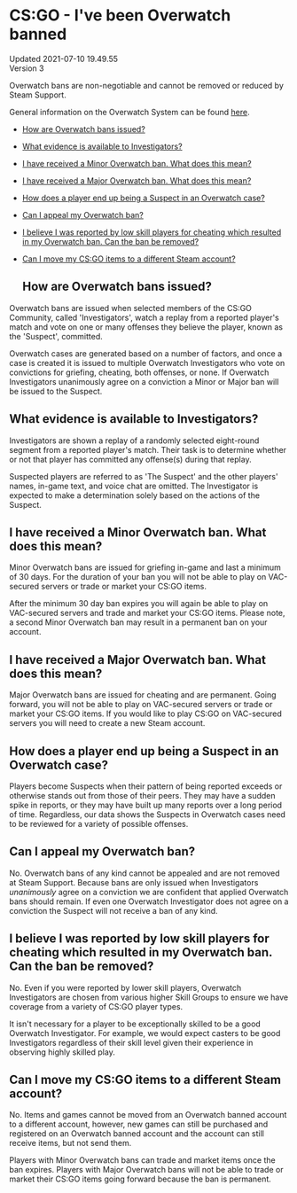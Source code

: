 # CS:GO - I've been Overwatch banned
Updated 2021-07-10 19.49.55  
Version 3  

Overwatch bans are non-negotiable and cannot be removed or reduced by Steam Support.  
  
General information on the Overwatch System can be found [here](https://help.steampowered.com/en/faqs/view/65DA-BD12-0DE9-9853).  
* [How are Overwatch bans issued?](#howban)
* [What evidence is available to Investigators?](#evidence)
* [I have received a Minor Overwatch ban. What does this mean?](#minor)
* [I have received a Major Overwatch ban. What does this mean?](#major)
* [How does a player end up being a Suspect in an Overwatch case?](#suspect)
* [Can I appeal my Overwatch ban?](#appeal)
* [I believe I was reported by low skill players for cheating which resulted in my Overwatch ban. Can the ban be removed?](#lowskill)
* [Can I move my CS:GO items to a different Steam account?](#items)
  
  ## How are Overwatch bans issued?
Overwatch bans are issued when selected members of the CS:GO Community, called 'Investigators', watch a replay from a reported player's match and vote on one or many offenses they believe the player, known as the 'Suspect', committed.  
  
Overwatch cases are generated based on a number of factors, and once a case is created it is issued to multiple Overwatch Investigators who vote on convictions for griefing, cheating, both offenses, or none. If Overwatch Investigators unanimously agree on a conviction a Minor or Major ban will be issued to the Suspect.    
  ## What evidence is available to Investigators?
Investigators are shown a replay of a randomly selected eight-round segment from a reported player's match. Their task is to determine whether or not that player has committed any offense(s) during that replay.  
  
Suspected players are referred to as 'The Suspect' and the other players' names, in-game text, and voice chat are omitted. The Investigator is expected to make a determination solely based on the actions of the Suspect.    
  ## I have received a Minor Overwatch ban. What does this mean?
Minor Overwatch bans are issued for griefing in-game and last a minimum of 30 days. For the duration of your ban you will not be able to play on VAC-secured servers or trade or market your CS:GO items.  
  
After the minimum 30 day ban expires you will again be able to play on VAC-secured servers and trade and market your CS:GO items. Please note, a second Minor Overwatch ban may result in a permanent ban on your account.    
  ## I have received a Major Overwatch ban. What does this mean?
Major Overwatch bans are issued for cheating and are permanent. Going forward, you will not be able to play on VAC-secured servers or trade or market your CS:GO items. If you would like to play CS:GO on VAC-secured servers you will need to create a new Steam account.    
  ## How does a player end up being a Suspect in an Overwatch case?
Players become Suspects when their pattern of being reported exceeds or otherwise stands out from those of their peers. They may have a sudden spike in reports, or they may have built up many reports over a long period of time. Regardless, our data shows the Suspects in Overwatch cases need to be reviewed for a variety of possible offenses.    
  ## Can I appeal my Overwatch ban?
No. Overwatch bans of any kind cannot be appealed and are not removed at Steam Support. Because bans are only issued when Investigators *unanimously* agree on a conviction we are confident that applied Overwatch bans should remain. If even one Overwatch Investigator does not agree on a conviction the Suspect will not receive a ban of any kind.    
  ## I believe I was reported by low skill players for cheating which resulted in my Overwatch ban. Can the ban be removed?
No. Even if you were reported by lower skill players, Overwatch Investigators are chosen from various higher Skill Groups to ensure we have coverage from a variety of CS:GO player types.  
  
It isn't necessary for a player to be exceptionally skilled to be a good Overwatch Investigator. For example, we would expect casters to be good Investigators regardless of their skill level given their experience in observing highly skilled play.    
  ## Can I move my CS:GO items to a different Steam account?
No. Items and games cannot be moved from an Overwatch banned account to a different account, however, new games can still be purchased and registered on an Overwatch banned account and the account can still receive items, but not send them.  
  
Players with Minor Overwatch bans can trade and market items once the ban expires. Players with Major Overwatch bans will not be able to trade or market their CS:GO items going forward because the ban is permanent.